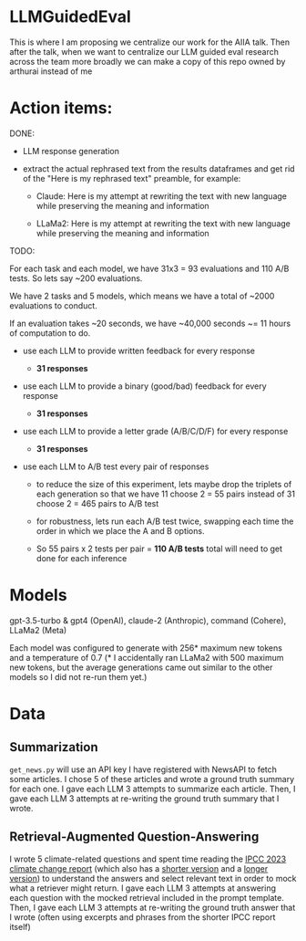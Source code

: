 # LLMGuidedEval

This is where I am proposing we centralize our work for the AIIA talk. Then after the talk, when we want to centralize our LLM guided eval research across the team more broadly we can make a copy of this repo owned by arthurai instead of me

# Action items:

DONE: 

- LLM response generation

- extract the actual rephrased text from the results dataframes and get rid of the "Here is my rephrased text" preamble, for example:

  * Claude:	Here is my attempt at rewriting the text with new language while preserving the meaning and information
 
  * LLaMa2: Here is my attempt at rewriting the text with new language while preserving the meaning and information



TODO:

For each task and each model, we have 31x3 = 93 evaluations and 110 A/B tests. So lets say ~200 evaluations.

We have 2 tasks and 5 models, which means we have a total of ~2000 evaluations to conduct.

If an evaluation takes ~20 seconds, we have ~40,000 seconds ~= 11 hours of computation to do.
  
- use each LLM to provide written feedback for every response

  * **31 responses**

- use each LLM to provide a binary (good/bad) feedback for every response

  * **31 responses**

- use each LLM to provide a letter grade (A/B/C/D/F) for every response

  * **31 responses**

- use each LLM to A/B test every pair of responses

  * to reduce the size of this experiment, lets maybe drop the triplets of each generation so that we have 11 choose 2 = 55 pairs instead of 31 choose 2 = 465 pairs to A/B test
 
  * for robustness, lets run each A/B test twice, swapping each time the order in which we place the A and B options.
   
  * So 55 pairs x 2 tests per pair = **110 A/B tests** total will need to get done for each inference

# Models

gpt-3.5-turbo & gpt4 (OpenAI), claude-2 (Anthropic), command (Cohere), LLaMa2 (Meta)

Each model was configured to generate with 256* maximum new tokens and a temperature of 0.7 (* I accidentally ran LLaMa2 with 500 maximum new tokens, but the average generations came out similar to the other models so I did not re-run them yet.)

# Data

## Summarization

`get_news.py` will use an API key I have registered with NewsAPI to fetch some articles. I chose 5 of these articles and wrote a ground truth summary for each one. I gave each LLM 3 attempts to summarize each article. Then, I gave each LLM 3 attempts at re-writing the ground truth summary that I wrote.

## Retrieval-Augmented Question-Answering

I wrote 5 climate-related questions and spent time reading the [IPCC 2023 climate change report](https://www.ipcc.ch/report/ar6/syr/downloads/report/IPCC_AR6_SYR_SPM.pdf) (which also has a [shorter version](https://www.ipcc.ch/report/ar6/syr/resources/spm-headline-statements/) and a [longer version](https://www.ipcc.ch/report/ar6/syr/downloads/report/IPCC_AR6_SYR_LongerReport.pdf)) to understand the answers and select relevant text in order to mock what a retriever might return. I gave each LLM 3 attempts at answering each question with the mocked retrieval included in the prompt template. Then, I gave each LLM 3 attempts at re-writing the ground truth answer that I wrote (often using excerpts and phrases from the shorter IPCC report itself) 
